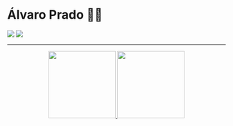 # Álvaro Prado :man_technologist:


<div> 
  <a href="https://github.com/alvarobcprado" target="_blank"><img src="https://img.shields.io/badge/-Github-000?style=for-the-badge&logo=github&logoColor=white" target="_blank"></a> 
  <a href="https://www.linkedin.com/in/%C3%A1lvaroprado/" target="_blank"><img src="https://img.shields.io/badge/-LinkedIn-%230077B5?style=for-the-badge&logo=linkedin&logoColor=white" target="_blank"></a> 
</div>

---

<p align="center" >
  <a href="https://github.com/alvarobcprado">
    <img height="155" src="https://github-readme-stats.vercel.app/api?username=alvarobcprado&hide=issues,contribs&show_icons=true&theme=github_dark&count_private=true"/>
    <img height="155" src="https://github-readme-stats.vercel.app/api/top-langs/?username=alvarobcprado&layout=compact&theme=github_dark"/>
  </a>
</p>


